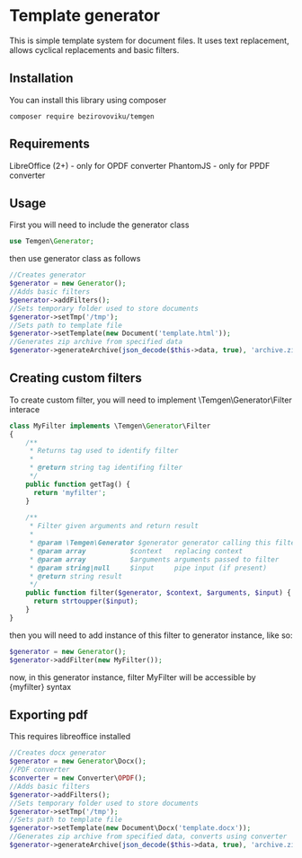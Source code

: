 # Template generator
This is simple template system for document files. It uses text replacement, allows cyclical replacements and basic filters.

## Installation
You can install this library using composer

```
composer require bezirovoviku/temgen
```

## Requirements

LibreOffice (2+) - only for OPDF converter
PhantomJS - only for PPDF converter

## Usage

First you will need to include the generator class

```php
use Temgen\Generator;
```

then use generator class as follows

```php
//Creates generator
$generator = new Generator();
//Adds basic filters
$generator->addFilters();
//Sets temporary folder used to store documents
$generator->setTmp('/tmp');
//Sets path to template file
$generator->setTemplate(new Document('template.html'));
//Generates zip archive from specified data
$generator->generateArchive(json_decode($this->data, true), 'archive.zip');
```

## Creating custom filters

To create custom filter, you will need to implement \Temgen\Generator\Filter interace

```php
class MyFilter implements \Temgen\Generator\Filter
{
	/**
	 * Returns tag used to identify filter
	 *
	 * @return string tag identifing filter
	 */
	public function getTag() {
	  return 'myfilter';
	}
	
	/**
	 * Filter given arguments and return result
	 *
	 * @param \Temgen\Generator $generator generator calling this filter
	 * @param array           $context   replacing context
	 * @param array           $arguments arguments passed to filter
	 * @param string|null     $input     pipe input (if present)
	 * @return string result
	 */
	public function filter($generator, $context, $arguments, $input) {
	  return strtoupper($input);
	}
}
```

then you will need to add instance of this filter to generator instance, like so:

```php
$generator = new Generator();
$generator->addFilter(new MyFilter());
```

now, in this generator instance, filter MyFilter will be accessible by {myfilter} syntax

## Exporting pdf

This requires libreoffice installed

```php
//Creates docx generator
$generator = new Generator\Docx();
//PDF converter
$converter = new Converter\OPDF();
//Adds basic filters
$generator->addFilters();
//Sets temporary folder used to store documents
$generator->setTmp('/tmp');
//Sets path to template file
$generator->setTemplate(new Document\Docx('template.docx'));
//Generates zip archive from specified data, converts using converter
$generator->generateArchive(json_decode($this->data, true), 'archive.zip', $converter);
```
